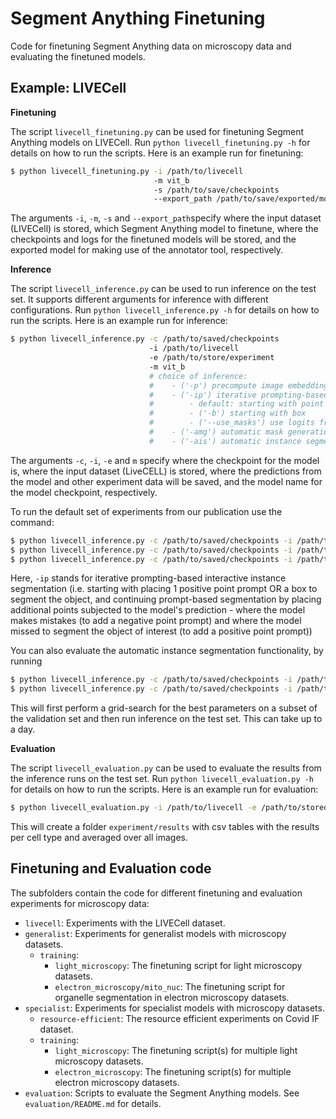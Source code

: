 # Segment Anything Finetuning

Code for finetuning Segment Anything data on microscopy data and evaluating the finetuned models.

## Example: LIVECell

**Finetuning**

The script `livecell_finetuning.py` can be used for finetuning Segment Anything models on LIVECell. Run `python livecell_finetuning.py -h` for details on how to run the scripts.
Here is an example run for finetuning:

```bash
$ python livecell_finetuning.py -i /path/to/livecell
                                -m vit_b
                                -s /path/to/save/checkpoints
                                --export_path /path/to/save/exported/model.pth
```
The arguments `-i`, `-m`, `-s` and `--export_path`specify where the input dataset (LIVECell) is stored, which Segment Anything model to finetune, where the checkpoints and logs for the finetuned models will be stored, and the exported model for making use of the annotator tool, respectively.

**Inference**

The script `livecell_inference.py` can be used to run inference on the test set. It supports different arguments for inference with different configurations. Run `python livecell_inference.py -h` for details on how to run the scripts.
Here is an example run for inference:

```bash
$ python livecell_inference.py -c /path/to/saved/checkpoints
                               -i /path/to/livecell
                               -e /path/to/store/experiment
                               -m vit_b
                               # choice of inference:
                               #    - ('-p') precompute image embeddings
                               #    - ('-ip') iterative prompting-based interactive instance segmentation 
                               #        - default: starting with point
                               #        - ('-b') starting with box
                               #        - ('--use_masks') use logits from previous iteration's segmentation iteratively
                               #    - ('-amg') automatic mask generation
                               #    - ('-ais') automatic instance segmentation
```
The arguments `-c`, `-i`, `-e` and `m` specify where the checkpoint for the model is, where the input dataset (LiveCELL) is stored, where the predictions from the model and other experiment data will be saved, and the model name for the model checkpoint, respectively.

To run the default set of experiments from our publication use the command:
```bash
$ python livecell_inference.py -c /path/to/saved/checkpoints -i /path/to/livecell -e /path/to/store/experiment -m vit_b -p  # precompute the embeddings
$ python livecell_inference.py -c /path/to/saved/checkpoints -i /path/to/livecell -e /path/to/store/experiment -m vit_b -ip  # iterative prompting starting with point
$ python livecell_inference.py -c /path/to/saved/checkpoints -i /path/to/livecell -e /path/to/store/experiment -m vit_b -ip -b  # iterative prompting starting with box
```

Here, `-ip` stands for iterative prompting-based interactive instance segmentation (i.e. starting with placing 1 positive point prompt OR a box to segment the object, and continuing prompt-based segmentation by placing additional points subjected to the model's prediction - where the model makes mistakes (to add a negative point prompt) and where the model missed to segment the object of interest (to add a positive point prompt))

You can also evaluate the automatic instance segmentation functionality, by running
```bash
$ python livecell_inference.py -c /path/to/saved/checkpoints -i /path/to/livecell -e /path/to/store/experiment -m vit_b -amg  # automatic mask generation
$ python livecell_inference.py -c /path/to/saved/checkpoints -i /path/to/livecell -e /path/to/store/experiment -m vit_b -ais  # automatic instance segmentation
```

This will first perform a grid-search for the best parameters on a subset of the validation set and then run inference on the test set. This can take up to a day.

**Evaluation**

The script `livecell_evaluation.py` can be used to evaluate the results from the inference runs on the test set. Run `python livecell_evaluation.py -h` for details on how to run the scripts.
Here is an example run for evaluation:

```bash
$ python livecell_evaluation.py -i /path/to/livecell -e /path/to/stored/experiments
```
This will create a folder `experiment/results` with csv tables with the results per cell type and averaged over all images.


## Finetuning and Evaluation code

The subfolders contain the code for different finetuning and evaluation experiments for microscopy data:
- `livecell`: Experiments with the LIVECell dataset.
- `generalist`: Experiments for generalist models with microscopy datasets.
    - `training`:
        - `light_microscopy`: The finetuning script for light microscopy datasets.
        - `electron_microscopy/mito_nuc`: The finetuning script for organelle segmentation in electron microscopy datasets.
- `specialist`: Experiments for specialist models with microscopy datasets.
    - `resource-efficient`: The resource efficient experiments on Covid IF dataset.
    - `training`:
        - `light_microscopy`: The finetuning script(s) for multiple light microscopy datasets.
        - `electron_microscopy`: The finetuning script(s) for multiple electron microscopy datasets.
- `evaluation`: Scripts to evaluate the Segment Anything models. See `evaluation/README.md` for details.
